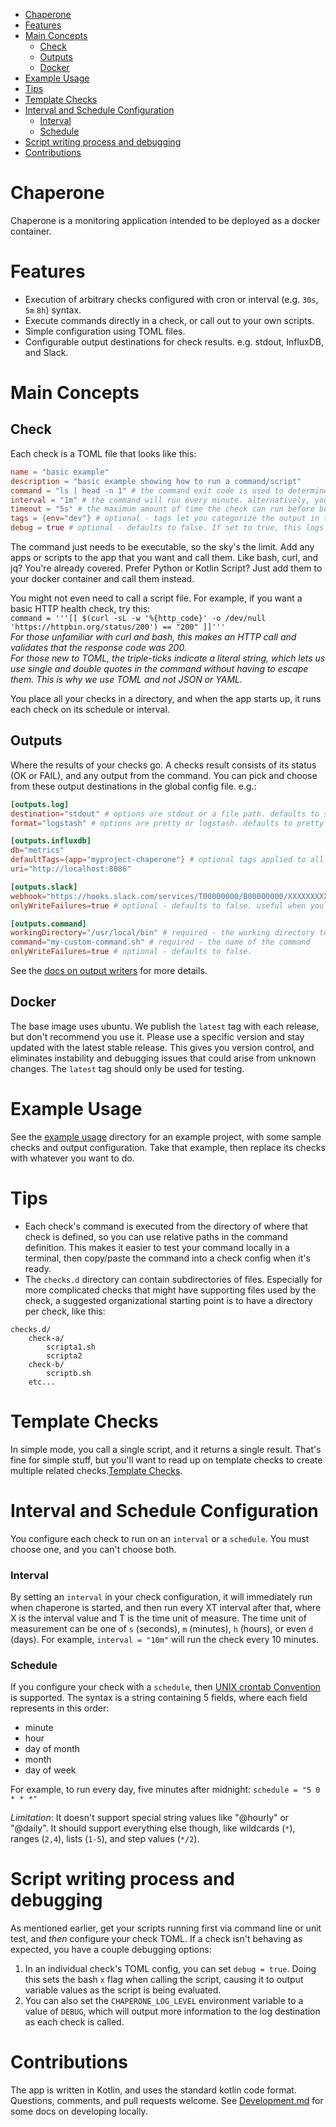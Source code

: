 <!-- TOC -->
* [Chaperone](#chaperone)
* [Features](#features)
* [Main Concepts](#main-concepts)
  * [Check](#check)
  * [Outputs](#outputs)
  * [Docker](#docker)
* [Example Usage](#example-usage)
* [Tips](#tips)
* [Template Checks](#template-checks)
* [Interval and Schedule Configuration](#interval-and-schedule-configuration)
    * [Interval](#interval)
    * [Schedule](#schedule)
* [Script writing process and debugging](#script-writing-process-and-debugging)
* [Contributions](#contributions)
<!-- TOC -->

# Chaperone
Chaperone is a monitoring application intended to be deployed as a docker container.

# Features
- Execution of arbitrary checks configured with cron or interval (e.g. `30s`, `5m` `8h`) syntax. 
- Execute commands directly in a check, or call out to your own scripts.
- Simple configuration using TOML files. 
- Configurable output destinations for check results. e.g. stdout, InfluxDB, and Slack.

# Main Concepts
## Check
Each check is a TOML file that looks like this:  
```toml
name = "basic example"
description = "basic example showing how to run a command/script"
command = "ls | head -n 1" # the command exit code is used to determine status. 0 = OK, anything else = FAIL
interval = "1m" # the command will run every minute. alternatively, you can configure a cron schedule.
timeout = "5s" # the maximum amount of time the check can run before being canceled/failed
tags = {env="dev"} # optional - tags let you categorize the output in tools like InfluxDB/Grafana
debug = true # optional - defaults to false. If set to true, this logs the commands as they're run.
```
The command just needs to be executable, so the sky's the limit.  Add any apps or scripts to the app that you want and 
call them. Like bash, curl, and jq? You're already covered. Prefer Python or Kotlin Script? Just add them to your 
docker container and call them instead.

You might not even need to call a script file.  For example, if you want a basic HTTP health check, try this:  
`command = '''[[ $(curl -sL -w '%{http_code}' -o /dev/null 'https://httpbin.org/status/200') == "200" ]]'''`  
*For those unfamiliar with curl and bash, this makes an HTTP call and validates that the response code was 200.*  
*For those new to TOML, the triple-ticks indicate a literal string, which lets us use single and double quotes in 
the command without having to escape them. This is why we use TOML and not JSON or YAML.*

You place all your checks in a directory, and when the app starts up, it runs each check on its schedule or interval.

## Outputs
Where the results of your checks go. A checks result consists of its status (OK or FAIL), and any output from the command. 
You can pick and choose from these output destinations in the global config file. e.g.:
```toml
[outputs.log]
destination="stdout" # options are stdout or a file path. defaults to stdout
format="logstash" # options are pretty or logstash. defaults to pretty

[outputs.influxdb]
db="metrics"
defaultTags={app="myproject-chaperone"} # optional tags applied to all your checks
uri="http://localhost:8086"

[outputs.slack]
webhook="https://hooks.slack.com/services/T00000000/B00000000/XXXXXXXXXXXXXXXXXXXXXXXX"
onlyWriteFailures=true # optional - defaults to false. useful when you only want message for check failures

[outputs.command]
workingDirectory="/usr/local/bin" # required - the working directory to run the command from
command="my-custom-command.sh" # required - the name of the command
onlyWriteFailures=true # optional - defaults to false. 

```  

See the [docs on output writers](./src/main/kotlin/chaperone/writer/README.md) for more details.

## Docker
The base image uses ubuntu. We publish the `latest` tag with each release, but don't recommend you use it.
Please use a specific version and stay updated with the latest stable release. This gives you 
version control, and eliminates instability and debugging issues that could arise from
unknown changes. The `latest` tag should only be used for testing.

# Example Usage
See the [example usage](example-usage/README.md) directory for an example project, with some sample checks and output configuration. 
Take that example, then replace its checks with whatever you want to do.  

# Tips
- Each check's command is executed from the directory of where that check is defined, 
so you can use relative paths in the command definition.
This makes it easier to test your command locally in a terminal, then copy/paste the command into a check config when it's ready.
- The `checks.d` directory can contain subdirectories of files. Especially for more complicated checks that might 
have supporting files used by the check, a suggested organizational starting point is to have a directory per check, 
like this:
```
checks.d/
    check-a/
        scripta1.sh
        scripta2
    check-b/
        scriptb.sh
    etc...
```

# Template Checks
In simple mode, you call a single script, and it returns a single result.  That's fine for simple stuff, but 
you'll want to read up on template checks to create multiple related checks.[Template Checks](./docs/template-checks.md).

# Interval and Schedule Configuration
You configure each check to run on an `interval` or a `schedule`. You must choose one, and you can't choose both.

### Interval
By setting an `interval` in your check configuration, it will immediately run when chaperone is started, and then 
run every XT interval after that, where X is the interval value and T is the time unit of measure. 
The time unit of measurement can be one of `s` (seconds), `m` (minutes), `h` (hours), or even `d` (days).
For example, `interval = "10m"` will run the check every 10 minutes.

### Schedule
If you configure your check with a `schedule`, then 
[UNIX crontab Convention](https://www.unix.com/man-page/linux/5/crontab/) is supported.
The syntax is a string containing 5 fields, where each field represents in this order:
- minute
- hour
- day of month
- month
- day of week

For example, to run every day, five minutes after midnight:
`schedule = "5 0 * * *"`

*Limitation*: It doesn't support special string values like "@hourly" or "@daily". It should support everything 
else though, like wildcards (`*`), ranges (`2,4`), lists (`1-5`), and step values (`*/2`).

# Script writing process and debugging
As mentioned earlier, get your scripts running first via command line or unit test, and _then_ 
configure your check TOML. If a check isn't behaving as expected, you have a couple debugging options:
1. In an individual check's TOML config, you can set `debug = true`. Doing this sets the bash `x` flag when calling 
the script, causing it to output variable values as the script is being evaluated.
2. You can also set the `CHAPERONE_LOG_LEVEL` environment variable to a value of `DEBUG`, which will output more 
information to the log destination as each check is called.

# Contributions
The app is written in Kotlin, and uses the standard kotlin code format. Questions, comments, and pull requests welcome. See [Development.md](Development.md) for some docs on developing locally.
